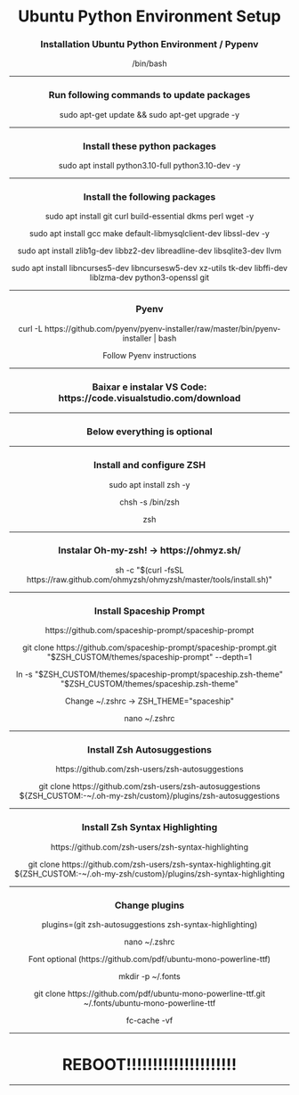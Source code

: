 <div class align='center'>
  
  <h1>Ubuntu Python Environment Setup</h1>

  <h3>Installation Ubuntu Python Environment / Pypenv</h3>     
  <p>/bin/bash</p>  
  <hr>
  
  <h3>Run following commands to update packages</h3>  
  <p>sudo apt-get update && sudo apt-get upgrade -y</p>
  <hr>
  
  <h3>Install these python packages</h3>  
  <p>sudo apt install python3.10-full python3.10-dev -y</p>
  <hr>
  
  <h3>Install the following packages</h3>  
  <p>sudo apt install git curl build-essential dkms perl wget -y</p>  
  <p>sudo apt install gcc make default-libmysqlclient-dev libssl-dev -y</p>  
  <p>sudo apt install zlib1g-dev libbz2-dev libreadline-dev libsqlite3-dev llvm</p>
  <p>sudo apt install libncurses5-dev libncursesw5-dev xz-utils tk-dev libffi-dev liblzma-dev python3-openssl git</p>
  <hr>
    
  <h3>Pyenv</h3>  
  <p>curl -L https://github.com/pyenv/pyenv-installer/raw/master/bin/pyenv-installer | bash</p>
  <p>Follow Pyenv instructions</p>
  <hr>
  
  <h3>Baixar e instalar VS Code: https://code.visualstudio.com/download</h3>
  <hr>
  
  <h3>Below everything is optional</h3>
  <hr>
  
  <h3>Install and configure ZSH</h3>  
  <p>sudo apt install zsh -y</p>  
  <p>chsh -s /bin/zsh</p>  
  <p>zsh</p>
  <hr>
  
  <h3>Instalar Oh-my-zsh! -> https://ohmyz.sh/</h3>  
  <p>sh -c "$(curl -fsSL https://raw.github.com/ohmyzsh/ohmyzsh/master/tools/install.sh)"</p>
  <hr>
  
  <h3>Install Spaceship Prompt</h3>
  <p>https://github.com/spaceship-prompt/spaceship-prompt</p>
  <p>git clone https://github.com/spaceship-prompt/spaceship-prompt.git "$ZSH_CUSTOM/themes/spaceship-prompt" --depth=1</p>
  <p>ln -s "$ZSH_CUSTOM/themes/spaceship-prompt/spaceship.zsh-theme" "$ZSH_CUSTOM/themes/spaceship.zsh-theme"</p>  
  <p>Change ~/.zshrc -> ZSH_THEME="spaceship"</p>  
  <p>nano ~/.zshrc</p>  
  <hr>
  
  <h3>Install Zsh Autosuggestions</h3>
  <p>https://github.com/zsh-users/zsh-autosuggestions</p>
  <p>git clone https://github.com/zsh-users/zsh-autosuggestions ${ZSH_CUSTOM:-~/.oh-my-zsh/custom}/plugins/zsh-autosuggestions</p>
  <hr>
  
  <h3>Install Zsh Syntax Highlighting</h3>
  <p>https://github.com/zsh-users/zsh-syntax-highlighting</p>
  <p>git clone https://github.com/zsh-users/zsh-syntax-highlighting.git ${ZSH_CUSTOM:-~/.oh-my-zsh/custom}/plugins/zsh-syntax-highlighting</p>
  <hr>
  
  <h3>Change plugins</h3>
  <p>plugins=(git zsh-autosuggestions zsh-syntax-highlighting)</p>
  <p>nano ~/.zshrc</p>     
  <p>Font optional (https://github.com/pdf/ubuntu-mono-powerline-ttf)</p>  
  <p>mkdir -p ~/.fonts</p>  
  <p>git clone https://github.com/pdf/ubuntu-mono-powerline-ttf.git ~/.fonts/ubuntu-mono-powerline-ttf</p>  
  <p>fc-cache -vf</p>
  <hr>  
  <h1>REBOOT!!!!!!!!!!!!!!!!!!!!!</h1>
  <hr>
</div>




